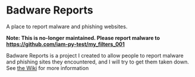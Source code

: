 # Badware Reports
A place to report malware and phishing websites.

**Note: This is no-longer maintained. Please report malware to https://github.com/iam-py-test/my_filters_001**

Badware Reports is a project I created to allow people to report malware and phishing sites they encountered, and I will try to get them taken down.
See [the Wiki](https://github.com/iam-py-test/Badware-Reports-1/wiki/Reporting-websites) for more information
